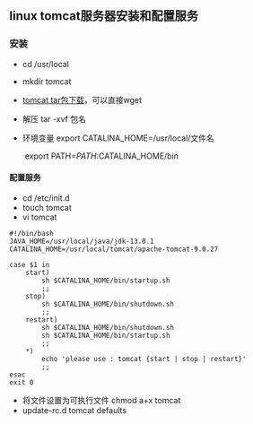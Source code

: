 ## linux tomcat服务器安装和配置服务

### 安装

* cd /usr/local
* mkdir tomcat

* [tomcat tar包下载](https://tomcat.apache.org/download-90.cgi)，可以直接wget 

* 解压    tar -xvf 包名

* 环境变量   export CATALINA_HOME=/usr/local/文件名

  ​				   export PATH=$PATH:$CATALINA_HOME/bin

#### 配置服务

* cd /etc/init.d
* touch tomcat
* vi tomcat

```shell
#!/bin/bash
JAVA_HOME=/usr/local/java/jdk-13.0.1
CATALINA_HOME=/usr/local/tomcat/apache-tomcat-9.0.27

case $1 in
	start)
		sh $CATALINA_HOME/bin/startup.sh
		;;
	stop)
		sh $CATALINA_HOME/bin/shutdown.sh
		;;
	restart)
		sh $CATALINA_HOME/bin/shutdown.sh
		sh $CATALINA_HOME/bin/startup.sh
		;;
	*)
		echo 'please use : tomcat {start | stop | restart}'
		;;
esac
exit 0

```

* 将文件设置为可执行文件  chmod a+x tomcat
* update-rc.d tomcat defaults